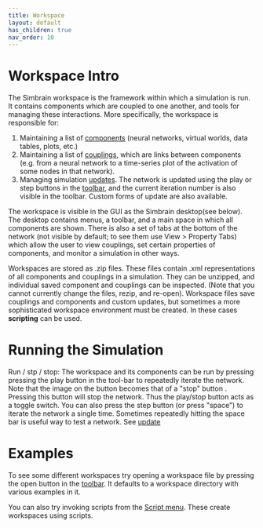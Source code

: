 ```yaml
---
title: Workspace
layout: default
has_children: true
nav_order: 10
---
```


# Workspace Intro

The Simbrain workspace is the framework within which a simulation is run. It contains components which are coupled to one another, and tools for managing these interactions.   More specifically, the workspace  is responsible for:

1. Maintaining a list of [components](components.html) (neural networks, virtual worlds, data tables, plots, etc.)
2. Maintaining a list of [couplings](couplings.html), which are links between components (e.g. from a neural network to a time-series plot of the activation of some nodes in that network).
3. Managing simulation [updates](update.html).  The network is updated using the play or step buttons in the [toolbar](toolbars.html), and the current iteration number is also visible in the toolbar. Custom forms of update are also available.

The workspace is visible in the GUI as the Simbrain desktop(see below). The desktop contains menus, a toolbar, and a main space in which all components are shown. There is also a set of tabs at the bottom of the network (not visible by default; to see them use View > Property Tabs) which allow the user to view couplings, set certain properties of components, and monitor a simulation in other ways.

Workspaces are stored as .zip files. These files contain .xml representations of all components and couplings in a simulation. They can be unzipped, and individual saved component and couplings can be inspected. (Note that you cannot currently change the files, rezip, and re-open). Workspace files save couplings and components and custom updates, but sometimes a more sophisticated workspace environment must be created. In these cases **scripting** can be used.


# Running the Simulation

Run / stp / stop: The workspace and its components can be run by pressing pressing the play button in the tool-bar to repeatedly iterate the network. Note that the image on the button becomes that of a "stop" button . Pressing this button will stop the network. Thus the play/stop button acts as a toggle switch. You can also press the step button (or press "space") to iterate the network a single time. Sometimes repeatedly hitting the space bar is useful way to test a network.  See [update](update)


# Examples

To see some different workspaces try opening a workspace file by pressing the open button in the [toolbar](toolbars.html). It defaults to a workspace directory with various examples in it.

You can also try invoking scripts from the [Script menu](menus.html). These create workspaces using scripts.


